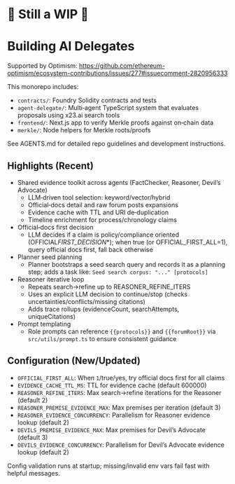 # 🚧 Still a WIP 🚧

# Building AI Delegates

Supported by Optimism: https://github.com/ethereum-optimism/ecosystem-contributions/issues/277#issuecomment-2820956333

This monorepo includes:

- `contracts/`: Foundry Solidity contracts and tests
- `agent-delegate/`: Multi‑agent TypeScript system that evaluates proposals using x23.ai search tools
- `frontend/`: Next.js app to verify Merkle proofs against on‑chain data
- `merkle/`: Node helpers for Merkle roots/proofs

See AGENTS.md for detailed repo guidelines and development instructions.

## Highlights (Recent)

- Shared evidence toolkit across agents (FactChecker, Reasoner, Devil’s Advocate)
  - LLM‑driven tool selection: keyword/vector/hybrid
  - Official‑docs detail and raw forum posts expansions
  - Evidence cache with TTL and URI de‑duplication
  - Timeline enrichment for process/chronology claims
- Official‑docs first decision
  - LLM decides if a claim is policy/compliance oriented (OFFICIAL*FIRST_DECISION*\*); when true (or OFFICIAL_FIRST_ALL=1), query official docs first, fall back otherwise
- Planner seed planning
  - Planner bootstraps a seed search query and records it as a planning step; adds a task like: `Seed search corpus: "..." [protocols]`
- Reasoner iterative loop
  - Repeats search→refine up to REASONER_REFINE_ITERS
  - Uses an explicit LLM decision to continue/stop (checks uncertainties/conflicts/missing citations)
  - Adds trace rollups (evidenceCount, searchAttempts, uniqueCitations)
- Prompt templating
  - Role prompts can reference `{{protocols}}` and `{{forumRoot}}` via `src/utils/prompt.ts` to ensure consistent guidance

## Configuration (New/Updated)

- `OFFICIAL_FIRST_ALL`: When `1`/true/yes, try official docs first for all claims
- `EVIDENCE_CACHE_TTL_MS`: TTL for evidence cache (default 600000)
- `REASONER_REFINE_ITERS`: Max search→refine iterations for the Reasoner (default 2)
- `REASONER_PREMISE_EVIDENCE_MAX`: Max premises per iteration (default 3)
- `REASONER_EVIDENCE_CONCURRENCY`: Parallelism for Reasoner evidence lookup (default 2)
- `DEVILS_PREMISE_EVIDENCE_MAX`: Max premises for Devil’s Advocate (default 3)
- `DEVILS_EVIDENCE_CONCURRENCY`: Parallelism for Devil’s Advocate evidence lookup (default 2)

Config validation runs at startup; missing/invalid env vars fail fast with helpful messages.
